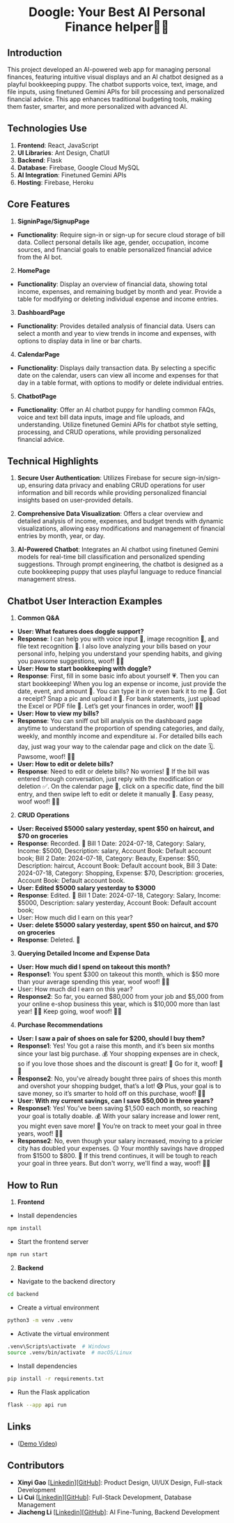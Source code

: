<h1 align="center">Doogle: Your Best AI Personal Finance helper🐶✨</h1>

## **Introduction**

This project developed an AI-powered web app for managing personal finances, featuring intuitive visual displays and an AI chatbot designed as a playful bookkeeping puppy. The chatbot supports voice, text, image, and file inputs, using finetuned Gemini APIs for bill processing and personalized financial advice. This app enhances traditional budgeting tools, making them faster, smarter, and more personalized with advanced AI.

## **Technologies Use**
1. **Frontend**: React, JavaScript
2. **UI Libraries**: Ant Design, ChatUI
3. **Backend**: Flask
4. **Database**: Firebase, Google Cloud MySQL
5. **AI Integration**: Finetuned Gemini APIs
6. **Hosting**: Firebase, Heroku

## **Core Features**

1. **SigninPage/SignupPage**

- **Functionality**: Require sign-in or sign-up for secure cloud storage of bill data. Collect personal details like age, gender, occupation, income sources, and financial goals to enable personalized financial advice from the AI bot.

2. **HomePage**

- **Functionality**: Display an overview of financial data, showing total income, expenses, and remaining budget by month and year. Provide a table for modifying or deleting individual expense and income entries.
  
3. **DashboardPage**

- **Functionality**: Provides detailed analysis of financial data. Users can select a month and year to view trends in income and expenses, with options to display data in line or bar charts.

4. **CalendarPage**

- **Functionality**: Displays daily transaction data. By selecting a specific date on the calendar, users can view all income and expenses for that day in a table format, with options to modify or delete individual entries.

5. **ChatbotPage**

- **Functionality**: Offer an AI chatbot puppy for handling common FAQs, voice and text bill data inputs, image and file uploads, and understanding. Utilize finetuned Gemini APIs for chatbot style setting, processing, and CRUD operations, while providing personalized financial advice.

## Technical Highlights

1. **Secure User Authentication**: Utilizes Firebase for secure sign-in/sign-up, ensuring data privacy and enabling CRUD operations for user information and bill records while providing personalized financial insights based on user-provided details.

2. **Comprehensive Data Visualization**: Offers a clear overview and detailed analysis of income, expenses, and budget trends with dynamic visualizations, allowing easy modifications and management of financial entries by month, year, or day.

3. **AI-Powered Chatbot**: Integrates an AI chatbot using finetuned Gemini models for real-time bill classification and personalized spending suggestions. Through prompt engineering, the chatbot is designed as a cute bookkeeping puppy that uses playful language to reduce financial management stress.

## Chatbot User Interaction Examples

1. **Common Q&A**
- **User: What features does doggle support?**
- **Response**: I can help you with voice input 🎤, image recognition 📸, and file text recognition 📄. I also love analyzing your bills based on your personal info, helping you understand your spending habits, and giving you pawsome suggestions, woof! 🐶✨
- **User: How to start bookkeeping with doggle?**
- **Response**: First, fill in some basic info about yourself 💗. Then you can start bookkeeping! When you log an expense or income, just provide the date, event, and amount 📝. You can type it in or even bark it to me 🐾. Got a receipt? Snap a pic and upload it 📸. For bank statements, just upload the Excel or PDF file 📂. Let’s get your finances in order, woof! 🐶✨
- **User: How to view my bills?**
- **Response**: You can sniff out bill analysis on the dashboard page anytime to understand the proportion of spending categories, and daily, weekly, and monthly income and expenditure 📊. For detailed bills each day, just wag your way to the calendar page and click on the date 🗓️. Pawsome, woof! 🐶✨
- **User: How to edit or delete bills?**
- **Response**: Need to edit or delete bills? No worries! 🐾 If the bill was entered through conversation, just reply with the modification or deletion ✅. On the calendar page 📅, click on a specific date, find the bill entry, and then swipe left to edit or delete it manually 📝. Easy peasy, woof woof! 🐶✨

2. **CRUD Operations**
 - **User: Received $5000 salary yesterday, spent $50 on haircut, and $70 on groceries**
 - **Response**: Recorded. 🐾 Bill 1 Date: 2024-07-18, Category: Salary, Income: $5000, Description: salary, Account Book: Default account book; Bill 2 Date: 2024-07-18, Category: Beauty, Expense: $50, Description: haircut, Account Book: Default account book, Bill 3 Date: 2024-07-18, Category: Shopping, Expense: $70, Description: groceries, Account Book: Default account book.
 - **User: Edited $5000 salary yesterday to $3000**
 - **Response**: Edited. 🐾 Bill 1 Date: 2024-07-18, Category: Salary, Income: $5000, Description: salary yesterday, Account Book: Default account book;
 - User: How much did I earn on this year?
 - **User: delete $5000 salary yesterday, spent $50 on haircut, and $70 on groceries**
 - **Response**: Deleted. 🐾

3. **Querying Detailed Income and Expense Data**
 - **User: How much did I spend on takeout this month?**
 - **Response1**: You spent $300 on takeout this month, which is $50 more than your average spending this year, woof woof! 🐶✨
 - User: How much did I earn on this year?
 - **Response2**: So far, you earned $80,000 from your job and $5,000 from your online e-shop business this year, which is $10,000 more than last year! **👩‍💻** Keep going, woof woof! 🐶✨

4. **Purchase Recommendations**
 - **User: I saw a pair of shoes on sale for $200, should I buy them?**
 - **Response1**:  Yes! You got a raise this month, and it’s been six months since your last big purchase. 💰 Your shopping expenses are in check, so if you love those shoes and the discount is great! 👟 Go for it,  woof! 🐶✨
 - **Response2**: No, you've already bought three pairs of shoes this month and overshot your shopping budget, that’s a lot! **😥** Plus, your goal is to save money, so it’s smarter to hold off on this purchase, woof! 🐶✨
 - **User: With my current savings, can I save $50,000 in three years?**
 - **Response1**: Yes! You’ve been saving $1,500 each month, so reaching your goal is totally doable. 💰 With your salary increase and lower rent, you might even save more! 💪 You’re on track to meet your goal in three years, woof! 🐶✨
 - **Response2**:  No, even though your salary increased, moving to a pricier city has doubled your expenses. 😥 Your monthly savings have dropped from $1500 to $800. 💸 If this trend continues, it will be tough to reach your goal in three years.  But don't worry, we'll find a way, woof! 🐶✨

## How to Run

1. **Frontend**

- Install dependencies

```bash
npm install
```

- Start the frontend server

```bash
npm run start
```

2. **Backend**

- Navigate to the backend directory

```bash
cd backend
```

- Create a virtual environment

```bash
python3 -m venv .venv
```

- Activate the virtual environment

```bash
.venv\Scripts\activate  # Windows
source .venv/bin/activate  # macOS/Linux
```

- Install dependencies

```bash
pip install -r requirements.txt
```

- Run the Flask application

```bash
flask --app api run
```

## Links

- ([Demo Video](https://youtu.be/8D57UD3cWfo?si=xhHj6ELR5Tlrhy4y))

## Contributors

- **Xinyi Gao** [[Linkedin](https://www.linkedin.com/in/xinyi-gao-cn/)][[GitHub](https://github.com/Joan-gao)]: Product Design, UI/UX Design, Full-stack Development
- **Li Cui** [[Linkedin](https://www.linkedin.com/in/li-cui-73809027b)][[GitHub](https://github.com/amandaliberaann)]: Full-Stack Development, Database Management
- **Jiacheng Li** [[Linkedin](https://www.linkedin.com/in/jiacheng-li-b17b41242/)][[GitHub](https://github.com/ljc0359)]: AI Fine-Tuning, Backend Development
